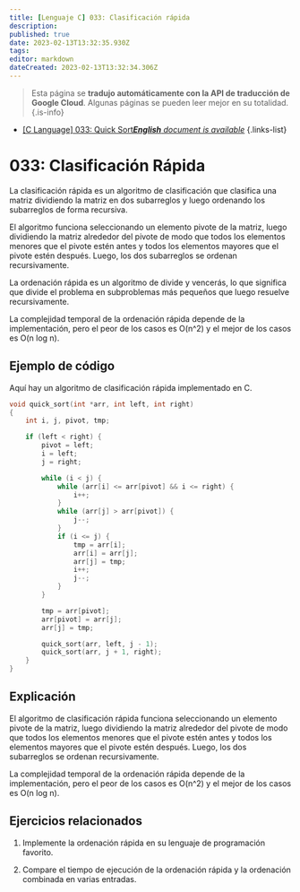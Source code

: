 ```yaml
---
title: [Lenguaje C] 033: Clasificación rápida
description: 
published: true
date: 2023-02-13T13:32:35.930Z
tags: 
editor: markdown
dateCreated: 2023-02-13T13:32:34.306Z
---
```


> Esta página se **tradujo automáticamente con la API de traducción de Google Cloud**.
Algunas páginas se pueden leer mejor en su totalidad.{.is-info}



- [[C Language] 033: Quick Sort***English** document is available*](/en/Knowledge-base/Algorithm/c-language-033-quick-sort)
{.links-list}


# 033: Clasificación Rápida

La clasificación rápida es un algoritmo de clasificación que clasifica una matriz dividiendo la matriz en dos subarreglos y luego ordenando los subarreglos de forma recursiva.

El algoritmo funciona seleccionando un elemento pivote de la matriz, luego dividiendo la matriz alrededor del pivote de modo que todos los elementos menores que el pivote estén antes y todos los elementos mayores que el pivote estén después. Luego, los dos subarreglos se ordenan recursivamente.

La ordenación rápida es un algoritmo de divide y vencerás, lo que significa que divide el problema en subproblemas más pequeños que luego resuelve recursivamente.

La complejidad temporal de la ordenación rápida depende de la implementación, pero el peor de los casos es O(n^2) y el mejor de los casos es O(n log n).

## Ejemplo de código

Aquí hay un algoritmo de clasificación rápida implementado en C.

```C
void quick_sort(int *arr, int left, int right)
{
    int i, j, pivot, tmp;

    if (left < right) {
        pivot = left;
        i = left;
        j = right;

        while (i < j) {
            while (arr[i] <= arr[pivot] && i <= right) {
                i++;
            }
            while (arr[j] > arr[pivot]) {
                j--;
            }
            if (i <= j) {
                tmp = arr[i];
                arr[i] = arr[j];
                arr[j] = tmp;
                i++;
                j--;
            }
        }

        tmp = arr[pivot];
        arr[pivot] = arr[j];
        arr[j] = tmp;

        quick_sort(arr, left, j - 1);
        quick_sort(arr, j + 1, right);
    }
}
```

## Explicación

El algoritmo de clasificación rápida funciona seleccionando un elemento pivote de la matriz, luego dividiendo la matriz alrededor del pivote de modo que todos los elementos menores que el pivote estén antes y todos los elementos mayores que el pivote estén después. Luego, los dos subarreglos se ordenan recursivamente.

La complejidad temporal de la ordenación rápida depende de la implementación, pero el peor de los casos es O(n^2) y el mejor de los casos es O(n log n).

## Ejercicios relacionados

1. Implemente la ordenación rápida en su lenguaje de programación favorito.

2. Compare el tiempo de ejecución de la ordenación rápida y la ordenación combinada en varias entradas.
